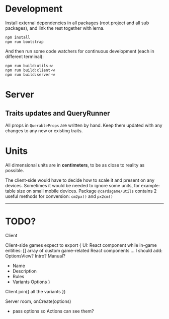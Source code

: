 # Development

Install external dependencies in all packages (root project and all sub packages), and link the rest together with lerna.

```
npm install
npm run bootstrap
```

And then run some code watchers for continuous development (each in different terminal):

```
npm run build:utils-w
npm run build:client-w
npm run build:server-w
```

# Server

## Traits updates and QueryRunner

All props in `QuerableProps` are written by hand. Keep them updated with any changes to any new or existing traits.

# Units

All dimensional units are in **centimeters**, to be as close to reality as possible.

The client-side would have to decide how to scale it and present on any devices. Sometimes it would be needed to ignore some units, for example: table size on small mobile devices. Package `@cardsgame/utils` contains 2 useful methods for conversion: `cm2px()` and `px2cm()`

---

# TODO?

Client

Client-side games expect to export
{
UI: React component while in-game
entities: [] array of custom game-related React components
... I should add:
OptionsView? Intro? Manual?

- Name
- Description
- Rules
- Variants Options
  }

Client.join({ all the variants })

Server room, onCreate(options)

- pass options so Actions can see them?
